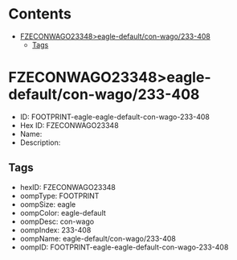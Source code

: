 



Contents
========

* [FZECONWAGO23348>eagle-default/con-wago/233-408](#fzeconwago23348eagle-defaultcon-wago233-408)
	* [Tags](#tags)

# FZECONWAGO23348>eagle-default/con-wago/233-408

- ID: FOOTPRINT-eagle-eagle-default-con-wago-233-408
- Hex ID: FZECONWAGO23348
- Name: 
- Description: 

## Tags

- hexID: FZECONWAGO23348
- oompType: FOOTPRINT
- oompSize: eagle
- oompColor: eagle-default
- oompDesc: con-wago
- oompIndex: 233-408
- oompName: eagle-default/con-wago/233-408
- oompID: FOOTPRINT-eagle-eagle-default-con-wago-233-408
